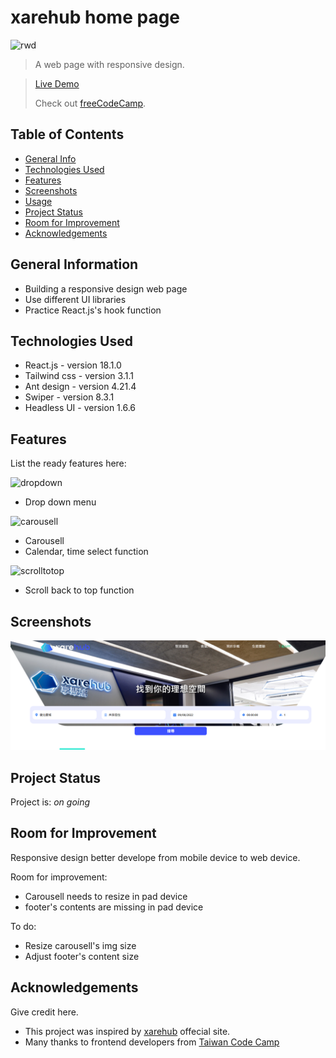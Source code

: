 # xarehub home page

![rwd](https://user-images.githubusercontent.com/39251171/189364753-3cb7c9f7-1d66-42ec-a9d7-9f5a60571d8c.gif)
> A web page with responsive design.
> <br/>
<!-- > <p>Check out <a href="https://www.freecodecamp.org/" target="_blank" rel="noopener noreferrer">freeCodeCamp</a></p> -->
> <a href="https://drizztduncan.github.io/xarehub/" target="_blank" rel="noopener"><span>Live Demo</span></a>
> <p>Check out <a href="https://www.freecodecamp.org/" target="_blank" rel="noopener noreferrer">freeCodeCamp</a>.</p>
<!-- source https://www.freecodecamp.org/news/how-to-use-html-to-open-link-in-new-tab/ -->

## Table of Contents
* [General Info](#general-information)
* [Technologies Used](#technologies-used)
* [Features](#features)
* [Screenshots](#screenshots)
* [Usage](#usage)
* [Project Status](#project-status)
* [Room for Improvement](#room-for-improvement)
* [Acknowledgements](#acknowledgements)
<!-- * [License](#license) -->


## General Information
- Building a responsive design web page
- Use different UI libraries
- Practice React.js's hook function
<!-- You don't have to answer all the questions - just the ones relevant to your project. -->


## Technologies Used
- React.js - version 18.1.0
- Tailwind css - version 3.1.1
- Ant design - version 4.21.4
- Swiper - version 8.3.1
- Headless UI - version 1.6.6


## Features
List the ready features here:

![dropdown](https://user-images.githubusercontent.com/39251171/189362163-9070ac80-02dc-435f-8ff7-58c58ce21a0d.gif)
- Drop down menu

![carousell](https://user-images.githubusercontent.com/39251171/189362610-d633d553-ecb7-4523-931d-43a9d47b3024.gif)
- Carousell
- Calendar, time select function

![scrolltotop](https://user-images.githubusercontent.com/39251171/189363345-910ad73d-03ee-4d2a-a2b6-8b031d5c45fc.gif)
- Scroll back to top function


## Screenshots
![Example screenshot](./src/img/Screenshot.png)
<!-- If you have screenshots you'd like to share, include them here. -->


## Project Status
Project is: _on going_


## Room for Improvement
Responsive design better develope from mobile device to web device.

Room for improvement:
- Carousell needs to resize in pad device
- footer's contents are missing in pad device

To do:
- Resize carousell's img size
- Adjust footer's content size


## Acknowledgements
Give credit here.
- This project was inspired by [xarehub](https://xarehub.com/en-US) offecial site.
- Many thanks to frontend developers from [Taiwan Code Camp](https://taiwancodecamp.com/)


<!-- ## Contact -->
<!-- Created by [@flynerdpl](https://www.flynerd.pl/) - feel free to contact me! -->


<!-- Optional -->
<!-- ## License -->
<!-- This project is open source and available under the [... License](). -->

<!-- You don't have to include all sections - just the one's relevant to your project -->
